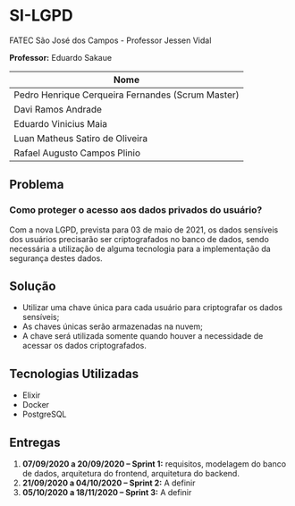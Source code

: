 # SI-LGPD



FATEC São José dos Campos - Professor Jessen Vidal

**Professor:** Eduardo Sakaue

| **Nome**         									|
|---------------------------------------------------|          
| Pedro Henrique Cerqueira Fernandes (Scrum Master)	|
| Davi Ramos Andrade								|
| Eduardo Vinicius Maia								|
| Luan Matheus Satiro de Oliveira					|
| Rafael Augusto Campos Plinio						|

## Problema
### Como proteger o acesso aos dados privados do usuário?
Com a nova LGPD, prevista para 03 de maio de 2021, os dados sensíveis dos usuários precisarão ser criptografados no banco de dados, sendo necessária a utilização de alguma tecnologia para a implementação da segurança destes dados.
## Solução
* Utilizar uma chave única para cada usuário para criptografar os dados sensíveis;
* As chaves únicas serão armazenadas na nuvem;
* A chave será utilizada somente quando houver a necessidade de acessar os dados criptografados.

## Tecnologias Utilizadas
* Elixir
* Docker
* PostgreSQL

## Entregas
1.	**07/09/2020 a 20/09/2020 – Sprint 1:** requisitos, modelagem do banco de dados, arquitetura do frontend, arquitetura do backend.
2.	**21/09/2020 a 04/10/2020 – Sprint 2:** A definir
3.	**05/10/2020 a 18/11/2020 – Sprint 3:** A definir
